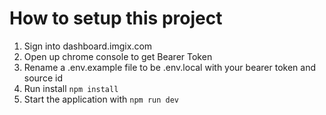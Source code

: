 # How to setup this project

1. Sign into dashboard.imgix.com
2. Open up chrome console to get Bearer Token
3. Rename a .env.example file to be .env.local with your bearer token and source id
4. Run install `npm install`
5. Start the application with `npm run dev`
